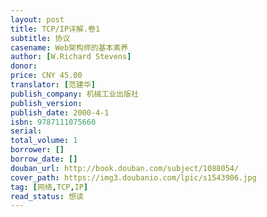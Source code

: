 ```yaml
---
layout: post
title: TCP/IP详解.卷1
subtitle: 协议
casename: Web架构师的基本素养
author: [W.Richard Stevens]
donor: 
price: CNY 45.00
translator: [范建华]
publish_company: 机械工业出版社
publish_version: 
publish_date: 2000-4-1
isbn: 9787111075660
serial: 
total_volume: 1
borrower: []
borrow_date: []
douban_url: http://book.douban.com/subject/1088054/
cover_path: https://img3.doubanio.com/lpic/s1543906.jpg
tag: [网络,TCP,IP]
read_status: 想读
---
```

